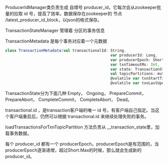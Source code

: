 



ProducerIdManager类负责生成 自增号 producer_id，它每次会从zookeeper批量的拉取 id 号，提高了效率。数据保存在zookeeper的 节点 /latest_producer_id_block，以json的格式保存。





TransactionStateManager 管理着 分区的事务信息



TransactionMetadata 是每个事务对应着一个元数据

```scala
class TransactionMetadata(val transactionalId: String,
                                               var producerId: Long,
                                               var producerEpoch: Short,
                                               var txnTimeoutMs: Int,
                                               var state: TransactionState,
                                               val topicPartitions: mutable.Set[TopicPartition],
                                               @volatile var txnStartTimestamp: Long = -1,
                                               @volatile var txnLastUpdateTimestamp: Long) 
```



TransactionState分为下面几种 Empty， Ongoing， PrepareCommit， PrepareAbort， CompleteCommit， CompleteAbort， Dead。



transactional.id ，是transaction客户端的唯一 id 号，有客户端自己指定。当这个客户端重启后，仍然可以根据 transactional.id 来继续处理失败的事务。



loadTransactionsForTxnTopicPartition 方法负责从 __transaction_state里，加载事务数据。



每个 producer_id 都有一个 producerEpoch。producerEpoch是有范围的，当producerEpoch逐渐递增，超过Short.Max的时候，那么就会生成新的producer_id。



